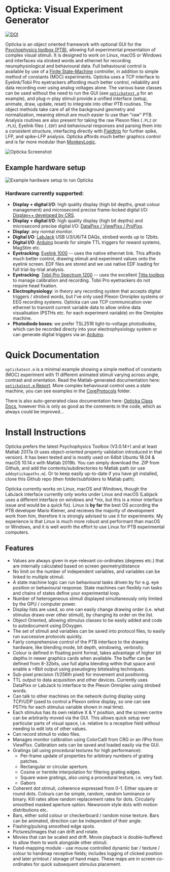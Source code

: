# Opticka: Visual Experiment Generator #

[![DOI](https://zenodo.org/badge/DOI/10.5281/zenodo.12293.svg)](https://doi.org/10.5281/zenodo.592253)  

Opticka is an object oriented framework with optional GUI for the [Psychophysics toolbox (PTB)](http://psychtoolbox.org/), allowing full experimental presentation of complex visual stimuli. It is designed to work on Linux, macOS or Windows and interfaces via strobed words and ethernet for recording neurophysiological and behavioural data. Full behavioural control is available by use of a [Finite State-Machine](http://iandol.github.io/OptickaDocs/classstate_machine.html#details) controller, in addition to simple method of constants (MOC) experiments. Opticka uses a TCP interface to Eyelink/Tobii Pro eyetrackers affording much better control, reliability and data recording over using analog voltages alone. The various base classes can be used without the need to run the GUI (see [`optickatest.m`](http://iandol.github.io/OptickaDocs/optickatest.html) for an example), and plug-n-play stimuli provide a unified interface (setup, animate, draw, update, reset) to integrate into other PTB routines. The object methods take care of all the background geometry and normalization, meaning stimuli are much easier to use than “raw” PTB. Analysis routines are also present for taking the raw Plexon files (`.PL2` or `.PLX`), Eyelink files (`.EDF`) and behavioural responses and parsing them into a consistent structure, interfacing directly with [Fieldtrip](http://fieldtrip.fcdonders.nl/start) for further spike, LFP, and spike-LFP analysis. Opticka affords much better graphics control and is far more modular than [MonkeyLogic](http://www.brown.edu/Research/monkeylogic/).  

![Opticka Screenshot](https://github.com/iandol/opticka/raw/gh-pages/images/opticka.png)  

## Example hardware setup

![Example hardware setup to run Opticka](https://github.com/iandol/opticka/raw/gh-pages/images/Opticka-Setup.png)

### Hardware currently supported: ##

* **Display + digital I/O**: high quality display (high bit depths, great colour management) and microsecond precise frame-locked digital I/O: [Display++ developed by CRS](https://www.crsltd.com/tools-for-vision-science/calibrated-displays/displaypp-lcd-monitor/).
* **Display + digital I/O**: high quality display (high bit depths) and microsecond precise digital I/O: [DataPixx / ViewPixx / ProPixx](http://vpixx.com/products/tools-for-vision-sciences/).
* **Display**: any normal monitor.
* **Digital I/O**: [LabJack](https://labjack.com/) USB U3/U6/T4 DAQs, strobed words up to 12bits.
* **Digital I/O**: [Arduino]() boards for simple TTL triggers for reward systems, MagStim etc.
* **Eyetracking**: [Eyelink 1000]() -- uses the native ethernet link. This affords much better control, drawing stimuli and experiment values onto the eyelink screen. EDF files are stored and we use native EDF loading for full trial-by-trial analysis.
* **Eyetracking**: [Tobii Pro Spectrum 1200]() -- uses the excellent [Titta toolbox]() to manage calibration and recording. Tobii Pro eyetrackers do not require head fixation.
* **Electrophysiology**: in theory any recording system that accepts digital triggers / strobed words, but I've only used Plexon Omniplex systems or EEG recording systems. Opticka can use TCP communication over ethernet to transmit current variable data to allow online data visualisation (PSTHs etc. for each experiment variable) on the Omniplex machine.
* **Photodiode boxes**: we prefer TSL251R light-to-voltage photodiodes, which can be recorded directy into your electrophysiology system or can generate digital triggers via an [Arduino](https://github.com/iandol/opticka/tree/master/tools/photodiode).

# Quick Documentation
`optickatest.m` is a minimal example showing a simple method of constants (MOC) experiment with 11 different animated stimuli varying across angle, contrast and orientation. Read the Matlab-generated documentation here: [`optickatest.m` Report](http://iandol.github.io/OptickaDocs/optickatest.html). More complex behavioural control uses a state machine, you can see examples in the [CoreProtocols]() folder.  

There is also auto-generated class documentation here: [Opticka Class Docs](http://iandol.github.io/OptickaDocs/inherits.html), however this is only as good as the comments in the code, which as always could be improved...  

# Install Instructions
Opticka prefers the latest Psychophysics Toolbox (V3.0.14+) and at least Matlab 2017a (it uses object-oriented property validation introduced in that version). It has been tested and is mostly used on 64bit Ubuntu 18.04 & macOS 10.14.x with Matlab 2019b. You can simply download the .ZIP from Github, and add the contents/subdirectories to Matlab path (or use `addoptickapaths.m`). Or to keep easily up-to-date if you have git installed, clone this Github repo (then folder/subfolders to Matlab path).

Opticka currently works on Linux, macOS and Windows, though the LabJack interface currently only works under Linux and macOS (Labjack uses a different interface on windows and *nix, but this is a minor interface issue and would be a quick fix). Linux is **by far** the best OS according the PTB developer Mario Kleiner, and recieves the majority of development work from him, therefore it is strongly advised to use it for experiments. My experience is that Linux is much more robust and performant than macOS or Windows, and it is well worth the effort to use Linux for PTB experimental computers.

## Features
* Values are always given in eye-relevant co-ordinates (degrees etc.) that are internally calculated based on screen geometry/distance
* No limit on the number of independent variables, and variables can be linked to multiple stimuli.
* A state machine logic can run behavioural tasks driven by for e.g. eye position or behavioural response. State machines can flexibly run tasks and chains of states define your experimental loop.
* Number of heterogeneous stimuli displayed simultaneously only limited by the GPU / computer power.
* Display lists are used, so one can easily change drawing order (i.e. what stimulus draws over other stimuli), by changing its order on the list.
* Object Oriented, allowing stimulus classes to be easily added and code to autodocument using DOxygen.
* The set of stimuli and variables can be saved into protocol files, to easily run successive protocols quickly.
* Fairly comprehensive control of the PTB interface to the drawing hardware, like blending mode, bit depth, windowing, verbosity.
* Colour is defined in floating point format, takes advantage of higher bit depths in newer graphics cards when available. The buffer can be defined from 8-32bits, use full alpha blending within that space and enable a >8bit output using pseudogrey bitstealing techniques.
* Sub-pixel precision (1/256th pixel) for movement and positioning.
* TTL output to data acquisition and other devices. Currently uses DataPixx or LabJack to interface to the Plexon Omniplex using strobed words.
* Can talk to other machines on the network during display using TCP/UDP (used to control a Plexon online display, so one can see PSTHs for each stimulus variable shown in real time).
* Each stimulus has its own relative X & Y position, and the screen centre can be arbitrarily moved via the GUI. This allows quick setup over particular parts of visual space, i.e. relative to a receptive field without needing to edit lots of other values.
* Can record stimuli to video files.
* Manages monitor calibration using ColorCalII from CRG or an i1Pro from ViewPixx. Calibration sets can be saved and loaded easily via the GUI.
* Gratings (all using procedural textures for high performance):
   * Per-frame update of properties for arbitrary numbers of grating patches.
   * Rectangular or circular aperture.
   * Cosine or hermite interpolation for filtering grating edges.
   * Square wave gratings, also using a procedural texture, i.e. very fast.
   * Gabors
* Coherent dot stimuli, coherence expressed from 0-1. Either square or round dots. Colours can be simple, random, random luminance or binary. Kill rates allow random replacement rates for dots. Circularly smoothed masked aperture option. Newsroom style dots with motion distributions etc.
* Bars, either solid colour or checkerboard / random noise texture. Bars can be animated, direction can be independent of their angle.
* Flashing/pulsing smoothed edge spots.
* Pictures/Images that can drift and rotate.
* Movies that can be scaled and drift. Movie playback is double-buffered to allow them to work alongside other stimuli.
* Hand-mapping module - use mouse controlled dynamic bar / texture / colour to handmap receptive fields; includes logging of clicked position and later printout / storage of hand maps. These maps are in screen co-ordinates for quick subsequent stimulus placement.  

